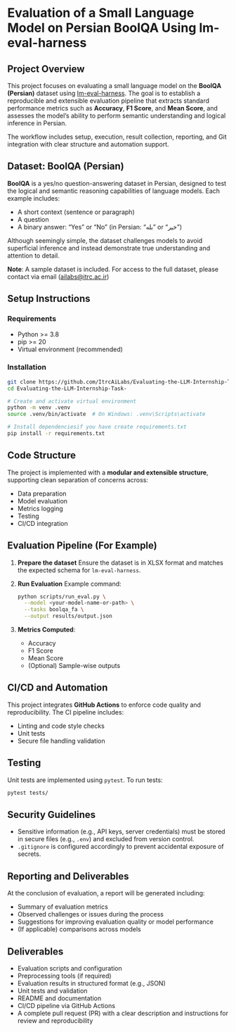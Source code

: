 # Evaluation of a Small Language Model on Persian BoolQA Using lm-eval-harness

## Project Overview

This project focuses on evaluating a small language model on the **BoolQA (Persian)** dataset using [lm-eval-harness](https://github.com/EleutherAI/lm-eval-harness). The goal is to establish a reproducible and extensible evaluation pipeline that extracts standard performance metrics such as **Accuracy**, **F1 Score**, and **Mean Score**, and assesses the model’s ability to perform semantic understanding and logical inference in Persian.

The workflow includes setup, execution, result collection, reporting, and Git integration with clear structure and automation support.

## Dataset: BoolQA (Persian)

**BoolQA** is a yes/no question-answering dataset in Persian, designed to test the logical and semantic reasoning capabilities of language models.
Each example includes:

* A short context (sentence or paragraph)
* A question
* A binary answer: “Yes” or “No” (in Persian: “بله” or “خیر”)

Although seemingly simple, the dataset challenges models to avoid superficial inference and instead demonstrate true understanding and attention to detail.

**Note**: A sample dataset is included.
For access to the full dataset, please contact via email (ailabs@itrc.ac.ir)

## Setup Instructions

### Requirements

* Python >= 3.8
* pip >= 20
* Virtual environment (recommended)

### Installation

```bash
git clone https://github.com/ItrcAiLabs/Evaluating-the-LLM-Internship-Task-
cd Evaluating-the-LLM-Internship-Task-

# Create and activate virtual environment
python -m venv .venv
source .venv/bin/activate  # On Windows: .venv\Scripts\activate

# Install dependenciesif you have create requirements.txt
pip install -r requirements.txt
```

## Code Structure

The project is implemented with a **modular and extensible structure**, supporting clean separation of concerns across:

* Data preparation
* Model evaluation
* Metrics logging
* Testing
* CI/CD integration

## Evaluation Pipeline (For Example)

1. **Prepare the dataset**
   Ensure the dataset is in XLSX format and matches the expected schema for `lm-eval-harness`.

2. **Run Evaluation**
   Example command:

   ```bash
   python scripts/run_eval.py \
     --model <your-model-name-or-path> \
     --tasks boolqa_fa \
     --output results/output.json
   ```

3. **Metrics Computed**:

   * Accuracy
   * F1 Score
   * Mean Score
   * (Optional) Sample-wise outputs

## CI/CD and Automation

This project integrates **GitHub Actions** to enforce code quality and reproducibility. The CI pipeline includes:

* Linting and code style checks
* Unit tests
* Secure file handling validation

## Testing

Unit tests are implemented using `pytest`. To run tests:

```bash
pytest tests/
```

## Security Guidelines

* Sensitive information (e.g., API keys, server credentials) must be stored in secure files (e.g., `.env`) and excluded from version control.
* `.gitignore` is configured accordingly to prevent accidental exposure of secrets.

## Reporting and Deliverables

At the conclusion of evaluation, a report will be generated including:

* Summary of evaluation metrics
* Observed challenges or issues during the process
* Suggestions for improving evaluation quality or model performance
* (If applicable) comparisons across models

## Deliverables

* Evaluation scripts and configuration
* Preprocessing tools (if required)
* Evaluation results in structured format (e.g., JSON)
* Unit tests and validation
* README and documentation
* CI/CD pipeline via GitHub Actions
* A complete pull request (PR) with a clear description and instructions for review and reproducibility

